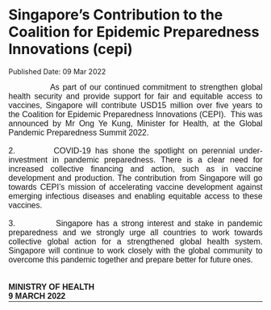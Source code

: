 <html>
    <meta http-equiv="Content-Type" content="text/html; charset=utf-8"/>
    <meta charset="utf-8"/>
    <title>Singapore’s Contribution to the Coalition for Epidemic Preparedness Innovations (cepi)</title>
    <body><h1>Singapore’s Contribution to the Coalition for Epidemic Preparedness Innovations (cepi)</h1>
    <p>Published Date: 09 Mar 2022</p> <div style="padding: 0cm 0cm 1pt; border-top: none; border-right: none; border-bottom-width: 1pt; border-bottom-style: solid; border-left: none;"><p style="margin: 0cm; padding: 0cm; font-size: 11pt; font-family: Calibri, sans-serif; border: none; text-align: justify;"><span style="font-family: Arial; font-size: 16px;">&nbsp; &nbsp; &nbsp; &nbsp; &nbsp; &nbsp; &nbsp;As part of our continued commitment to strengthen global health security and provide support for fair and equitable access to vaccines, Singapore will contribute USD15 million over five years to the Coalition for Epidemic Preparedness Innovations (CEPI). &nbsp;This was announced by Mr Ong Ye Kung, Minister for Health, at the Global Pandemic Preparedness Summit 2022.</span></p><p style="margin: 0cm; padding: 0cm; font-size: 11pt; font-family: Calibri, sans-serif; border: none; text-align: justify;"><span style="font-size: 16px;"><span style="font-family: Arial;">&nbsp;</span></span></p><p style="margin: 0cm; padding: 0cm; font-size: 11pt; font-family: Calibri, sans-serif; border: none; text-align: justify;"><span style="font-size: 16px;"><span style="font-family: Arial;">2.<span style="font-stretch: normal;">&nbsp;&nbsp;&nbsp;&nbsp;&nbsp;&nbsp;&nbsp;&nbsp;&nbsp;</span>COVID-19 has shone the spotlight on perennial under-investment in pandemic preparedness. There is a clear need for increased collective financing and action, such as in vaccine development and production. The contribution from Singapore will go towards CEPI’s mission of accelerating vaccine development against emerging infectious diseases and enabling equitable access to these vaccines.</span></span></p><p style="margin: 0cm; padding: 0cm; font-size: 11pt; font-family: Calibri, sans-serif; border: none; text-align: justify;"><span style="font-size: 16px;"><span style="font-family: Arial;">&nbsp;</span></span></p><p style="margin: 0cm; padding: 0cm; font-size: 11pt; font-family: Calibri, sans-serif; border: none; text-align: justify;"><span style="font-size: 16px;"><span style="font-family: Arial;">3.<span style="font-stretch: normal;">&nbsp;&nbsp;&nbsp;&nbsp;&nbsp;&nbsp;&nbsp;&nbsp;&nbsp;&nbsp;&nbsp;</span>Singapore has a strong interest and stake in pandemic preparedness and we strongly urge all countries to work towards collective global action for a strengthened global health system. Singapore will continue to work closely with the global community to overcome this pandemic together and prepare better for future ones.</span></span></p><p style="margin: 0cm; padding: 0cm; font-size: 11pt; font-family: Calibri, sans-serif; border: none; text-align: justify;"><span style="font-size: 16px;"><span style="font-family: Arial;">&nbsp;</span></span></p><p style="margin: 0cm; padding: 0cm; font-size: 11pt; font-family: Calibri, sans-serif; border: none; text-align: justify;"><span style="font-size: 16px;"><span style="font-family: Arial;"><strong>&nbsp;</strong></span></span></p><p style="margin: 0cm; padding: 0cm; font-size: 11pt; font-family: Calibri, sans-serif; border: none;"><span style="font-size: 16px;"><span style="font-family: Arial;"><strong>MINISTRY OF HEALTH</strong></span></span></p><p style="margin: 0cm; padding: 0cm; font-size: 11pt; font-family: Calibri, sans-serif; border: none;"><span style="font-family: Arial; font-size: 16px;"><strong>9 MARCH 2022</strong></span></p></div></body>
</html>